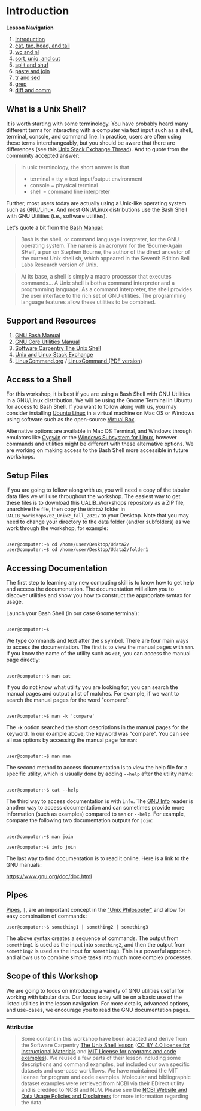 # Introduction

**Lesson Navigation**

  1. [Introduction](https://github.com/vfscalfani/UALIB_Workshops/blob/master/02_Unix2_fall_2021/01_Unix2_Introduction.md)
  2. [cat, tac, head, and tail](https://github.com/vfscalfani/UALIB_Workshops/blob/master/02_Unix2_fall_2021/02_Unix2_cat_tac_head_tail.md)
  3. [wc and nl](https://github.com/vfscalfani/UALIB_Workshops/blob/master/02_Unix2_fall_2021/03_Unix2_wc_and_nl.md)
  4. [sort, uniq, and cut](https://github.com/vfscalfani/UALIB_Workshops/blob/master/02_Unix2_fall_2021/04_Unix2_sort_uniq_cut.md)
  5. [split and shuf](https://github.com/vfscalfani/UALIB_Workshops/blob/master/02_Unix2_fall_2021/05_Unix2_split_and_shuf.md)
  6. [paste and join](https://github.com/vfscalfani/UALIB_Workshops/blob/master/02_Unix2_fall_2021/06_Unix2_paste_and_join.md)
  7. [tr and sed](https://github.com/vfscalfani/UALIB_Workshops/blob/master/02_Unix2_fall_2021/07_Unix2_tr_and_sed.md)
  8. [grep](https://github.com/vfscalfani/UALIB_Workshops/blob/master/02_Unix2_fall_2021/08_Unix2_grep.md)
  9. [diff and comm](https://github.com/vfscalfani/UALIB_Workshops/blob/master/02_Unix2_fall_2021/09_Unix2_diff_and_comm.md)

## What is a Unix Shell?

It is worth starting with some terminology. You have probably heard many different terms for interacting with a computer via text input such as a shell, terminal, console, and command line. In practice, users are often using these terms interchangeably, but you should be aware that there are differences (see this [Unix Stack Exchange Thread](https://unix.stackexchange.com/questions/4126/what-is-the-exact-difference-between-a-terminal-a-shell-a-tty-and-a-con)). And to quote from the community accepted answer:

> In unix terminology, the short answer is that
>    * terminal = tty = text input/output environment
>    * console = physical terminal
>    * shell = command line interpreter

Further, most users today are actually using a Unix-like operating system such as [GNU/Linux](https://www.gnu.org/gnu/linux-and-gnu.en.html). And most GNU/Linux distributions use the Bash Shell with GNU Utilities (i.e., software utilities).

Let's quote a bit from the [Bash Manual](https://www.gnu.org/software/bash/manual/bash.html#Introduction):

> Bash is the shell, or command language interpreter, for the GNU operating system. The name is an acronym for the ‘Bourne-Again SHell’, a pun on Stephen Bourne, the author of the direct ancestor of the current Unix shell sh, which appeared in the Seventh Edition Bell Labs Research version of Unix. 

> At its base, a shell is simply a macro processor that executes commands...
> A Unix shell is both a command interpreter and a programming language. As a command interpreter, the shell provides the user interface to the rich set of GNU utilities. The programming language features allow these utilities to be combined.

## Support and Resources

1. [GNU Bash Manual](https://www.gnu.org/software/bash/manual/)
2. [GNU Core Utilities Manual](https://www.gnu.org/software/coreutils/manual/)
3. [Software Carpentry The Unix Shell](http://swcarpentry.github.io/shell-novice/)
4. [Unix and Linux Stack Exchange](https://unix.stackexchange.com/)
5. [LinuxCommand.org](http://linuxcommand.org/) / [LinuxCommand (PDF version)](https://sourceforge.net/projects/linuxcommand/files/TLCL/19.01/TLCL-19.01.pdf/download)

## Access to a Shell

For this workshop, it is best if you are using a Bash Shell with GNU Utilities in a GNU/Linux distribution. We will be using the Gnome Terminal in Ubuntu for access to Bash Shell. If you want to follow along with us, you may consider installing [Ubuntu Linux](https://ubuntu.com/) in a virtual machine on Mac OS or Windows using software such as the open-source [Virtual Box](https://www.virtualbox.org/). 

Alternative options are available in Mac OS Terminal, and Windows through emulators like [Cygwin](https://en.wikipedia.org/wiki/Cygwin) or the [Windows Subsystem for Linux](https://ubuntu.com/wsl), however commands and utilities might be different with these alternative options. We are working on making access to the Bash Shell more accessible in future workshops.

## Setup Files

If you are going to follow along with us, you will need a copy of the tabular data files we will use throughout the workshop. The easiest way to get these files is to download this UALIB_Workshops repository as a ZIP file, unarchive the file, then copy the `Udata2` folder in `UALIB_Workshops/02_Unix2_fall_2021/` to your Desktop. Note that you may need to change your directory to the data folder (and/or subfolders) as we work through the workshop, for example:

```console

user@computer:~$ cd /home/user/Desktop/Udata2/
user@computer:~$ cd /home/user/Desktop/Udata2/folder1

```

## Accessing Documentation

The first step to learning any new computing skill is to know how to get help and access the documentation. The documentation will allow you to discover utilities and show you how to construct the appropriate syntax for usage.

Launch your Bash Shell (in our case Gnome terminal):

```console

user@computer:~$ 

```

We type commands and text after the `$` symbol. There are four main ways to access the documentation. The first is to view the manual pages with `man`. If you know the name of the utility such as `cat`, you can access the manual page directly:

```console

user@computer:~$ man cat

```
If you do not know what utility you are looking for, you can search the manual pages and output a list of matches. For example, if we want to search the manual pages for the word "compare":

```console

user@computer:~$ man -k 'compare'

```
The `-k` option searched the short descriptions in the manual pages for the keyword. In our example above, the keyword was "compare". You can see all `man` options by accessing the manual page for `man`:

```console

user@computer:~$ man man

```
The second method to access documentation is to view the help file for a specific utility, which is usually done by adding `--help` after the utility name:

```console

user@computer:~$ cat --help

```

The third way to access documentation is with `info`. The [GNU Info](https://www.gnu.org/software/texinfo/manual/info-stnd/info-stnd.html) reader is another way to access documentation and can sometimes provide more information (such as examples) compared to `man` or `--help`. For example, compare the following two documentation outputs for `join`:

```console

user@computer:~$ man join

user@computer:~$ info join

```
The last way to find documentation is to read it online. Here is a link to the GNU manuals:

https://www.gnu.org/doc/doc.html

## Pipes

[Pipes](https://en.wikipedia.org/wiki/Pipeline_(Unix)), `|`, are an important concept in the ["Unix Philosophy"](https://en.wikipedia.org/wiki/Unix_philosophy) and allow for easy combination of commands:

```console
user@computer:~$ something1 | something2 | something3

```
The above syntax creates a sequence of commands. The output from `something1` is used as the input into `something2`, and then the output from `something2` is used as the input for `something3`. This is a powerful approach and allows us to combine simple tasks into much more complex processes. 


## Scope of this Workshop

We are going to focus on introducing a variety of GNU utilities useful for working with tabular data. Our focus today will be on a basic use of the listed utilities in the lesson navigation. For more details, advanced options, and use-cases, we encourage you to read the GNU documentation pages.

---

**Attribution**

> Some content in this workshop have been adapted and derive from the Software Carpentry [The Unix Shell lesson](https://software-carpentry.org/lessons/) ([CC BY 4.0 license for Instructional Materials](http://swcarpentry.github.io/shell-novice/LICENSE.html) and [MIT License for programs and code examples](http://swcarpentry.github.io/shell-novice/LICENSE.html)). We reused a few parts of their lesson including some descriptions and command examples, but included our own specific datasets and use-case workflows. We have maintained the MIT license for program and code examples. Molecular and bibliographic dataset examples were retrieved from NCBI via their EDirect utility and is credited to NCBI and NLM. Please see the [NCBI Website and Data Usage Policies and Disclaimers](https://www.ncbi.nlm.nih.gov/home/about/policies/) for more information regarding the data.


